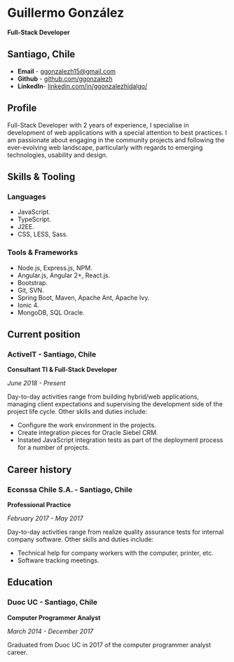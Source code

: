 # Guillermo González

**Full-Stack Developer**

## Santiago, Chile
- **Email** - [ggonzalezh15@gmail.com](mailto:ggonzalezh15@gmail.com)
- **Github** - [github.com/ggonzalezh](https://github.com/ggonzalezh)
- **LinkedIn**- [linkedin.com/in/ggonzalezhidalgo/](https://www.linkedin.com/in/ggonzalezhidalgo/)

## Profile
 Full-Stack Developer with 2 years of experience, I specialise in development of web applications with a  special attention to best practices. I am passionate about engaging in the community projects and following the ever-evolving web landscape, particularly with regards to emerging technologies, usability and design.

 ## Skills & Tooling
 
 ### Languages
 - JavaScript.
 - TypeScript.
 - J2EE.
 - CSS, LESS, Sass.

 ### Tools & Frameworks
 - Node.js, Express.js, NPM.
 - Angular.js, Angular 2+, React.js.
 - Bootstrap.
 - Git, SVN.
 - Spring Boot, Maven, Apache Ant, Apache Ivy.
 - Ionic 4.
 - MongoDB, SQL Oracle.

## Current position

### ActiveIT - Santiago, Chile
**Consultant TI & Full-Stack Developer**

_June 2018 - Present_

Day-to-day activities range from building hybrid/web applications, managing client expectations and supervising the development side of the project life cycle.
Other skills and duties include:

- Configure the work environment in the projects.
- Create integration pieces for Oracle Siebel CRM.
- Instated JavaScript integration tests as part of the deployment process for a number of projects.

## Career history

### Econssa Chile S.A. - Santiago, Chile

**Professional Practice**

_February 2017 - May 2017_

Day-to-day activities range from realize quality assurance tests for internal company software. Other skills and duties include:

- Technical help for company workers with the computer, printer, etc.
- Software tracking meetings.

## Education

### Duoc UC - Santiago, Chile

**Computer Programmer Analyst**

_March 2014 - December 2017_

Graduated from Duoc UC in 2017 of the computer programmer analyst career.